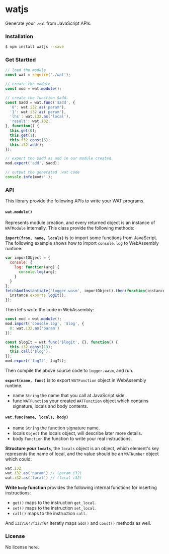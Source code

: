 # watjs

Generate your `.wat` from JavaScript APIs.

### Installation

```sh
$ npm install watjs --save
```

### Get Startted

```js
// load the module
const wat = require('./wat');

// create the module
const mod = wat.module();

// create the function $add.
const $add = wat.func('$add', {
  '0': wat.i32.as('param'),
  '1': wat.i32.as('param'),
  'lhs': wat.i32.as('local'),
  'result': wat.i32,
}, function() {
  this.get(0);
  this.get(1);
  this.f32.const(5);
  this.i32.add();
});

// export the $add as add in our module created.
mod.export('add', $add);

// output the generated .wat code
console.info(mod+'');
```

### API

This library provide the following APIs to write your WAT programs.

#### `wat.module()`

Represents module creation, and every returned object is an instance of `WATModule` 
internally. This class provide the following methods:

**`import(from, name, locals)`** is to import some functions from JavaScript. The
following example shows how to import `console.log` to WebAssembly runtime.

```js
var importObject = {
  console: {
    log: function(arg) {
      console.log(arg);
    }
  }
};
fetchAndInstantiate('logger.wasm', importObject).then(function(instance) {
  instance.exports.logIt();
});
```

Then let's write the code in WebAssembly:

```js
const mod = wat.module();
mod.import('console.log', '$log', {
  0: wat.i32.as('param')
});

const $logIt = wat.func('$logIt', {}, function() {
  this.i32.const(13);
  this.call('$log');
});
mod.export('logIt', logIt);
```

Then compile the above source code to `logger.wasm`, and run.

**`export(name, func)`** is to export `WATFunction` object in WebAssembly runtime.

- name `String` the name that you call at JavaScript side.
- func `WATFunction` your created `WATFunction` object which contains signature, locals and body contents.

#### `wat.func(name, locals, body)`

- name `String` the function signature name.
- locals `Object` the locals object, will describe later more details.
- body `Function` the function to write your real instructions.

**Structure your `locals`**, the `locals` object is an object, which element's key represents the name of
local, and the value should be an `WATNumber` object which could:

```js
wat.i32
wat.i32.as('param') // (param i32)
wat.i32.as('local') // (local i32)
```

**Write `body` function** provides the following internal functions for inserting instructions:

- `get()` maps to the instruction `get_local`.
- `set()` maps to the instruction `set_local`.
- `call()` maps to the instruction `call`.

And `i32/i64/f32/f64` iteratly maps `add()` and `const()` methods as well.

### License

No license here.
